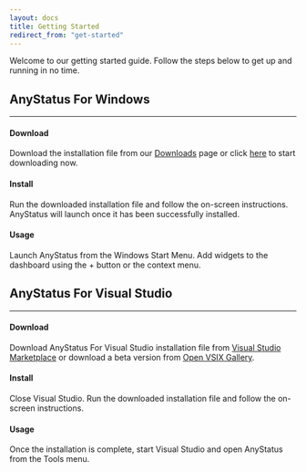 ```yaml
---
layout: docs
title: Getting Started
redirect_from: "get-started"
---
```


Welcome to our getting started guide. Follow the steps below to get up and running in no time.

## AnyStatus For Windows
------------------------

#### Download

Download the installation file from our [Downloads](/downloads) page or click [here](/downloads/thank-you) to start downloading now.

#### Install

Run the downloaded installation file and follow the on-screen instructions.
AnyStatus will launch once it has been successfully installed.

#### Usage

Launch AnyStatus from the Windows Start Menu. Add widgets to the dashboard using the + button or the context menu.

## AnyStatus For Visual Studio
------------------------------

#### Download

Download AnyStatus For Visual Studio installation file from [Visual Studio Marketplace](https://marketplace.visualstudio.com/items?itemName=AnyStatus.AnyStatus) or download a beta version from [Open VSIX Gallery](http://vsixgallery.com/extension/AnyStatus.VSPackage.6f25620d-ff50-42d1-89da-709a45cebe10/).

#### Install

Close Visual Studio. Run the downloaded installation file and follow the on-screen instructions.

#### Usage

Once the installation is complete, start Visual Studio and open AnyStatus from the Tools menu.
